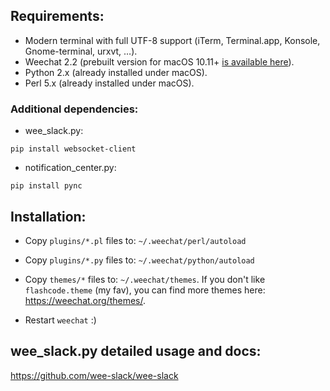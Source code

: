 ## Requirements:

* Modern terminal with full UTF-8 support (iTerm, Terminal.app, Konsole, Gnome-terminal, urxvt, …).
* Weechat 2.2 (prebuilt version for macOS 10.11+ [is available here](http://software.verknowsys.com/binary/Darwin-10.11-x86_64/Weechat-2.2-Darwin-10.11-x86_64.txz)).
* Python 2.x (already installed under macOS).
* Perl 5.x (already installed under macOS).


### Additional dependencies:

* wee_slack.py:

`pip install websocket-client`


* notification_center.py:

`pip install pync`


## Installation:

* Copy `plugins/*.pl` files to: `~/.weechat/perl/autoload`

* Copy `plugins/*.py` files to: `~/.weechat/python/autoload`

* Copy `themes/*` files to: `~/.weechat/themes`. If you don't like `flashcode.theme` (my fav), you can find more themes here: https://weechat.org/themes/.

* Restart `weechat` :)


## wee_slack.py detailed usage and docs:

https://github.com/wee-slack/wee-slack
